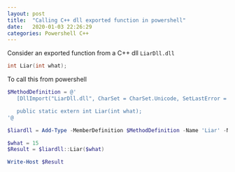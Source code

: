 ```yaml
---
layout: post
title:  "Calling C++ dll exported function in powershell"
date:   2020-01-03 22:26:29
categories: Powershell C++
---
```


Consider an exported function from a C++ dll `LiarDll.dll`
```C++
int Liar(int what);
```
To call this from powershell 

```powershell
$MethodDefinition = @'
   [DllImport("LiarDll.dll", CharSet = CharSet.Unicode, SetLastError = true)]

   public static extern int Liar(int what);
'@

$liardll = Add-Type -MemberDefinition $MethodDefinition -Name 'Liar' -Namespace 'Liar' -PassThru

$what = 15
$Result = $liardll::Liar($what)

Write-Host $Result
